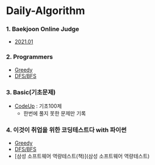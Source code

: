 # Daily-Algorithm


### 1. Baekjoon Online Judge
- [2021.01](Baekjoon_Online_Judge/2021.01/)


### 2. Programmers
- [Greedy](Programmers/Greedy/)
- [DFS/BFS](Programmers/DFS_BFS/)


### 3. Basic(기초문제)
- [CodeUp](Basic/CodeUp_Basic100/) : 기초100제
    * 한번에 풀지 못한 문제만 기록

### 4. 이것이 취업을 위한 코딩테스트다 with 파이썬
- [Greedy](This_is_a_CodingTest/Greedy/)
- [DFS/BFS](This_is_a_CodingTest/DFS_BFS/)
- [삼성 소프트웨어 역량테스트(책)](삼성 소프트웨어 역량테스트)


